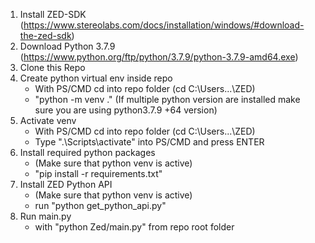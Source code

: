 1. Install ZED-SDK (https://www.stereolabs.com/docs/installation/windows/#download-the-zed-sdk)
2. Download Python 3.7.9 (https://www.python.org/ftp/python/3.7.9/python-3.7.9-amd64.exe)
3. Clone this Repo 
4. Create python virtual env inside repo 
    - With PS/CMD cd into repo folder (cd C:\Users\...\ZED)
    - "python -m venv ." (If multiple python version are installed make sure you are using python3.7.9 +64 version)
5. Activate venv
    - With PS/CMD cd into repo folder (cd C:\Users\...\ZED)
    - Type ".\Scripts\activate" into PS/CMD and press ENTER
6. Install required python packages
    - (Make sure that python venv is active)
    - "pip install -r requirements.txt"
7. Install ZED Python API
    - (Make sure that python venv is active)
    - run "python get_python_api.py"
8. Run main.py 
    - with "python Zed/main.py" from repo root folder
